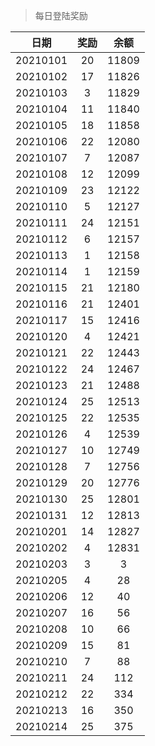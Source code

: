 > 每日登陆奖励


| 日期 |  奖励 | 余额 | 
|:----:|:----:|:----:|
| 20210101 | 20 | 11809 |
| 20210102 | 17 | 11826 |
| 20210103 | 3 | 11829 |
| 20210104 | 11 | 11840 |
| 20210105 | 18 | 11858 |
| 20210106 | 22 | 12080 |
| 20210107 | 7  | 12087 |
| 20210108 |12  | 12099 |
| 20210109 |23  | 12122 |
| 20210110 |5  | 12127 |
| 20210111 |24  | 12151 |
| 20210112 |6  | 12157 |
| 20210113 |1  | 12158 |
| 20210114 |1  | 12159 |
| 20210115 |21  | 12180 |
| 20210116 |21  | 12401 |
| 20210117 |15  | 12416 |
| 20210120 |4  | 12421 |
| 20210121 |22  | 12443 |
| 20210122 |24  | 12467 |
| 20210123 |21  | 12488 |
| 20210124 |25  | 12513 |
| 20210125 |22  | 12535 |
| 20210126 |4  | 12539 |
| 20210127 |10  | 12749 |
| 20210128 |7  | 12756 |
| 20210129 |20  | 12776 |
| 20210130 |25  | 12801 |
| 20210131 |12  | 12813 |
| 20210201 |14  | 12827 |
| 20210202 |4  | 12831 |
| 20210203 |3  | 3 |
| 20210205 |4  | 28 |
| 20210206 |12  | 40 |
| 20210207 |16  | 56 |
| 20210208 |10  | 66 |
| 20210209 |15  | 81 |
| 20210210 |7  | 88 |
| 20210211 |24  | 112 |
| 20210212 |22  | 334 |
| 20210213 |16  | 350 |
| 20210214 |25  | 375 |
